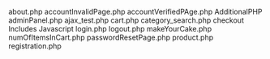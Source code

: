 about.php
accountInvalidPage.php
accountVerifiedPAge.php
AdditionalPHP
adminPanel.php
ajax_test.php
cart.php
category_search.php
checkout
Includes
Javascript
login.php
logout.php
makeYourCake.php
numOfItemsInCart.php
passwordResetPage.php
product.php
registration.php